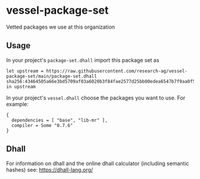 # vessel-package-set
Vetted packages we use at this organization

## Usage

In your project's `package-set.dhall` import this package set as
```
let upstream = https://raw.githubusercontent.com/research-ag/vessel-package-set/main/package-set.dhall sha256:43464505a66e3bd5709af03a6020b3f84fae2577d25bb00edea6547b7f9aa0f5 
in upstream
```

In your project's `vessel.dhall` choose the packages you want to use. For example:
```
{
  dependencies = [ "base", "lib-mr" ],
  compiler = Some "0.7.6"
}
```

## Dhall

For information on dhall and the online dhall calculator (including semantic hashes) see:
https://dhall-lang.org/
